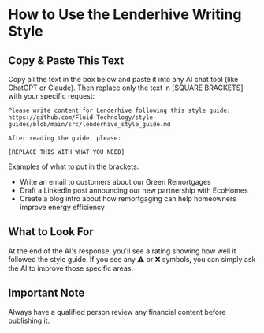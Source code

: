 # How to Use the Lenderhive Writing Style

## Copy & Paste This Text

Copy all the text in the box below and paste it into any AI chat tool (like ChatGPT or Claude). Then replace only the text in [SQUARE BRACKETS] with your specific request:

```
Please write content for Lenderhive following this style guide:
https://github.com/Fluid-Technology/style-guides/blob/main/src/lenderhive_style_guide.md

After reading the guide, please:

[REPLACE THIS WITH WHAT YOU NEED]
```

Examples of what to put in the brackets:
- Write an email to customers about our Green Remortgages
- Draft a LinkedIn post announcing our new partnership with EcoHomes
- Create a blog intro about how remortgaging can help homeowners improve energy efficiency

## What to Look For

At the end of the AI's response, you'll see a rating showing how well it followed the style guide. If you see any ⚠️ or ❌ symbols, you can simply ask the AI to improve those specific areas.

## Important Note

Always have a qualified person review any financial content before publishing it. 